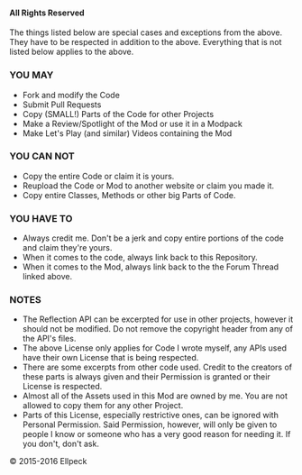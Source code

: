 #### All Rights Reserved

The things listed below are special cases and exceptions from the above. They have to be respected in addition to the above.
Everything that is not listed below applies to the above.

### YOU MAY
* Fork and modify the Code
* Submit Pull Requests
* Copy (SMALL!) Parts of the Code for other Projects
* Make a Review/Spotlight of the Mod or use it in a Modpack
* Make Let's Play (and similar) Videos containing the Mod

### YOU CAN NOT
* Copy the entire Code or claim it is yours.
* Reupload the Code or Mod to another website or claim you made it.
* Copy entire Classes, Methods or other big Parts of Code.

### YOU HAVE TO
* Always credit me. Don't be a jerk and copy entire portions of the code and claim they're yours.
* When it comes to the code, always link back to this Repository.
* When it comes to the Mod, always link back to the the Forum Thread linked above.

### NOTES
* The Reflection API can be excerpted for use in other projects, however it should not be modified. Do not remove the copyright header from any of the API's files.
* The above License only applies for Code I wrote myself, any APIs used have their own License that is being respected.
* There are some excerpts from other code used. Credit to the creators of these parts is always given and their Permission is granted or their License is respected.
* Almost all of the Assets used in this Mod are owned by me. You are not allowed to copy them for any other Project.
* Parts of this License, especially restrictive ones, can be ignored with Personal Permission. Said Permission, however, will only be given to people I know or someone who has a very good reason for needing it. If you don't, don't ask.

© 2015-2016 Ellpeck